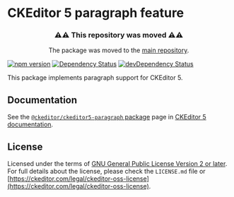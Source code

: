 CKEditor 5 paragraph feature
========================================

<h3 align=center>⚠⚠ This repository was moved ⚠⚠</h3>

<p align=center>The package was moved to the <a href="https://github.com/ckeditor/ckeditor5/tree/master/packages">main repository</a>.</p>

[![npm version](https://badge.fury.io/js/%40ckeditor%2Fckeditor5-paragraph.svg)](https://www.npmjs.com/package/@ckeditor/ckeditor5-paragraph)
[![Dependency Status](https://david-dm.org/ckeditor/ckeditor5-paragraph/status.svg)](https://david-dm.org/ckeditor/ckeditor5-paragraph)
[![devDependency Status](https://david-dm.org/ckeditor/ckeditor5-paragraph/dev-status.svg)](https://david-dm.org/ckeditor/ckeditor5-paragraph?type=dev)

This package implements paragraph support for CKEditor 5.

## Documentation

See the [`@ckeditor/ckeditor5-paragraph` package](https://ckeditor.com/docs/ckeditor5/latest/api/paragraph.html) page in [CKEditor 5 documentation](https://ckeditor.com/docs/ckeditor5/latest/).

## License

Licensed under the terms of [GNU General Public License Version 2 or later](http://www.gnu.org/licenses/gpl.html). For full details about the license, please check the `LICENSE.md` file or [https://ckeditor.com/legal/ckeditor-oss-license](https://ckeditor.com/legal/ckeditor-oss-license).
